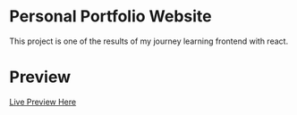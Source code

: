 # Personal Portfolio Website

This project is one of the results of my journey learning frontend with react.

# Preview

[Live Preview Here](https:mskiani.github.io)
